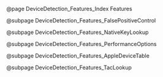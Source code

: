 @page DeviceDetection_Features_Index Features

@subpage DeviceDetection_Features_FalsePositiveControl

@subpage DeviceDetection_Features_NativeKeyLookup

@subpage DeviceDetection_Features_PerformanceOptions

@subpage DeviceDetection_Features_AppleDeviceTable

@subpage DeviceDetection_Features_TacLookup